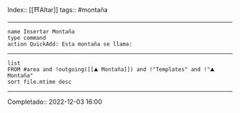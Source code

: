 Index:: [[⛩️Altar]]
tags:: #montaña

------------------------

```button
name Insertar Montaña
type command
action QuickAdd: Esta montaña se llama:
```

-------------------

```dataview
list
FROM #area and !outgoing([[⛰️ Montaña]]) and !"Templates" and !"⛰️ Montaña"
sort file.mtime desc
```


----------------------------------

Completado:: 2022-12-03 16:00
